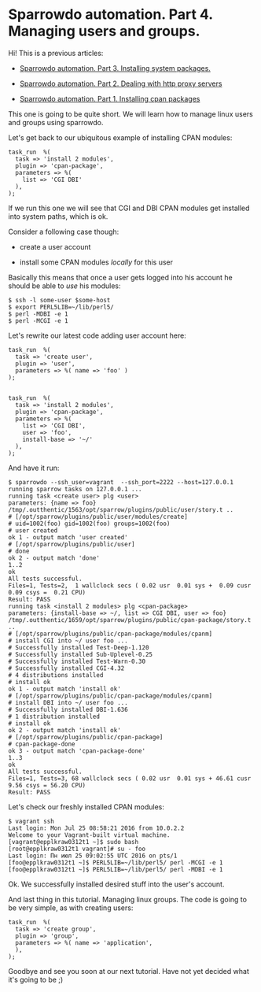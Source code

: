 # Sparrowdo automation. Part 4. Managing users and groups.

Hi! This is a previous articles:

* [Sparrowdo automation. Part 3. Installing system packages.](http://blogs.perl.org/users/melezhik/2016/07/sparrowdo-automation-part-3-installing-system-packages.html)

* [Sparrowdo automation. Part 2. Dealing with http proxy servers](http://blogs.perl.org/users/melezhik/2016/07/sparrowdo-automation-part-2-dealing-with-http-proxy-servers.html)

* [Sparrowdo automation. Part 1. Installing cpan packages](http://blogs.perl.org/users/melezhik/2016/07/sparrowdo-automation---installing-cpan-packages.html)

This one is going to be quite short. We will learn how to manage linux users and groups using sparrowdo.


Let's get back to our ubiquitous example of installing CPAN modules:


    task_run  %(
      task => 'install 2 modules',
      plugin => 'cpan-package',
      parameters => %( 
        list => 'CGI DBI'
      ),
    );   

If we run this one we will see that CGI and DBI CPAN modules get installed into system paths, which is ok.

Consider a following case though:

  * create a user account

  * install some CPAN modules _locally_ for this user


Basically this means that once a user gets logged into his account he should be able to _use_ his modules:


    $ ssh -l some-user $some-host
    $ export PERL5LIB=~/lib/perl5/
    $ perl -MDBI -e 1
    $ perl -MCGI -e 1

Let's rewrite our latest code adding user account here:

    task_run  %(
      task => 'create user',
      plugin => 'user',
      parameters => %( name => 'foo' )
    );
        

    task_run  %(
      task => 'install 2 modules',
      plugin => 'cpan-package',
      parameters => %( 
        list => 'CGI DBI',
        user => 'foo',
        install-base => '~/'
      ),
    );   

And have it run:

    $ sparrowdo --ssh_user=vagrant  --ssh_port=2222 --host=127.0.0.1  
    running sparrow tasks on 127.0.0.1 ... 
    running task <create user> plg <user> 
    parameters: {name => foo}
    /tmp/.outthentic/1563/opt/sparrow/plugins/public/user/story.t .. 
    # [/opt/sparrow/plugins/public/user/modules/create]
    # uid=1002(foo) gid=1002(foo) groups=1002(foo)
    # user created
    ok 1 - output match 'user created'
    # [/opt/sparrow/plugins/public/user]
    # done
    ok 2 - output match 'done'
    1..2
    ok
    All tests successful.
    Files=1, Tests=2,  1 wallclock secs ( 0.02 usr  0.01 sys +  0.09 cusr  0.09 csys =  0.21 CPU)
    Result: PASS
    running task <install 2 modules> plg <cpan-package> 
    parameters: {install-base => ~/, list => CGI DBI, user => foo}
    /tmp/.outthentic/1659/opt/sparrow/plugins/public/cpan-package/story.t .. 
    # [/opt/sparrow/plugins/public/cpan-package/modules/cpanm]
    # install CGI into ~/ user foo ...
    # Successfully installed Test-Deep-1.120
    # Successfully installed Sub-Uplevel-0.25
    # Successfully installed Test-Warn-0.30
    # Successfully installed CGI-4.32
    # 4 distributions installed
    # install ok
    ok 1 - output match 'install ok'
    # [/opt/sparrow/plugins/public/cpan-package/modules/cpanm]
    # install DBI into ~/ user foo ...
    # Successfully installed DBI-1.636
    # 1 distribution installed
    # install ok
    ok 2 - output match 'install ok'
    # [/opt/sparrow/plugins/public/cpan-package]
    # cpan-package-done
    ok 3 - output match 'cpan-package-done'
    1..3
    ok
    All tests successful.
    Files=1, Tests=3, 68 wallclock secs ( 0.02 usr  0.01 sys + 46.61 cusr  9.56 csys = 56.20 CPU)
    Result: PASS
    

Let's check our freshly installed CPAN modules:


    $ vagrant ssh
    Last login: Mon Jul 25 08:58:21 2016 from 10.0.2.2
    Welcome to your Vagrant-built virtual machine.
    [vagrant@epplkraw0312t1 ~]$ sudo bash 
    [root@epplkraw0312t1 vagrant]# su - foo
    Last login: Пн июл 25 09:02:55 UTC 2016 on pts/1
    [foo@epplkraw0312t1 ~]$ PERL5LIB=~/lib/perl5/ perl -MCGI -e 1
    [foo@epplkraw0312t1 ~]$ PERL5LIB=~/lib/perl5/ perl -MDBI -e 1
    

Ok. We successfully installed desired stuff into the user's account.



And last thing in this tutorial. Managing linux groups. The code is going to be very simple, as with creating
users:


    task_run  %(
      task => 'create group',
      plugin => 'group',
      parameters => %( name => 'application',
      ),
    );   


Goodbye and see you soon at our next tutorial. Have not yet decided what it's going to be ;)




